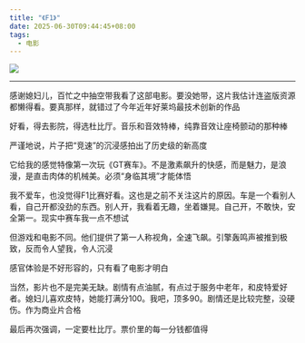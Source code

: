 ```yaml
---
title: "《F1》"
date: 2025-06-30T09:44:45+08:00
tags:
  - 电影
---
```


[![](/img/movies/f1_the_movie.webp#center)](https://movie.douban.com/subject/35689244/)

---

感谢媳妇儿，百忙之中抽空带我看了这部电影。要没她带，这片我估计连盗版资源都懒得看。要真那样，就错过了今年近年好莱坞最技术创新的作品

好看，得去影院，得选杜比厅。音乐和音效特棒，纯靠音效让座椅颤动的那种棒

严谨地说，片子把“竞速”的沉浸感拍出了历史级的新高度

它给我的感觉特像第一次玩《GT赛车》。不是激素飙升的快感，而是魅力，是浪漫，是直击肉体的机械美。必须“身临其境”才能体悟

我不爱车，也没觉得F1比赛好看。这也是之前不关注这片的原因。车是一个看别人看，自己开都没劲的东西。别人开，我看着无趣，坐着嫌晃。自己开，不敢快，安全第一。现实中赛车我一点不想试

但游戏和电影不同。他们提供了第一人称视角，全速飞飙。引擎轰鸣声被推到极致，反而令人望我，令人沉浸

感官体验是不好形容的，只有看了电影才明白

当然，影片也不是完美无缺。剧情有点油腻，有点过于服务中老年，和皮特爱好者。媳妇儿喜欢皮特，她能打满分100。我吧，顶多90。剧情还是比较完整，没硬伤。作为商业片合格

最后再次强调，一定要杜比厅。票价里的每一分钱都值得
